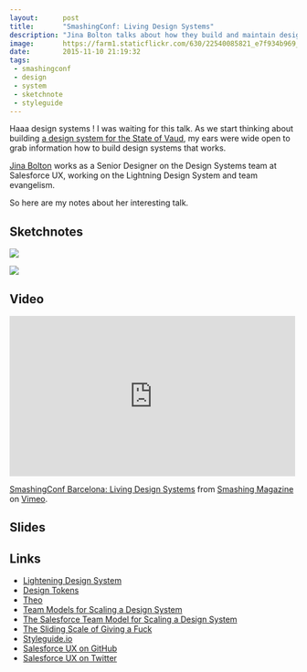 ```yaml
---
layout:      post
title:       "SmashingConf: Living Design Systems"
description: "Jina Bolton talks about how they build and maintain design sytems at salesforce"
image:       https://farm1.staticflickr.com/630/22540085821_e7f934b969_b.jpg
date:        2015-11-10 21:19:32
tags:
 - smashingconf
 - design
 - system
 - sketchnote
 - styleguide
---
```


Haaa design systems !
I was waiting for this talk. As we start thinking about building [a design system for the State of Vaud](https://github.com/DSI-VD/foehn "Foehn, the design system for the State of Vaud on  GitHub"), my ears were wide open to grab information how to build design systems that works.

[Jina Bolton](https://twitter.com/jina) works as a Senior Designer on the Design Systems team at Salesforce UX, working on the Lightning Design System and team evangelism.

So here are my notes about her interesting talk.

## Sketchnotes

![](https://farm1.staticflickr.com/661/22913180842_ca142dfc46_b.jpg)

![](https://farm1.staticflickr.com/770/22508305998_522a115bb3_b.jpg)

## Video

<iframe src="https://player.vimeo.com/video/144727010" width="500" height="281" frameborder="0" webkitallowfullscreen mozallowfullscreen allowfullscreen></iframe> <p><a href="https://vimeo.com/144727010">SmashingConf Barcelona: Living Design Systems</a> from <a href="https://vimeo.com/smashingmagazine">Smashing Magazine</a> on <a href="https://vimeo.com">Vimeo</a>.</p>

## Slides

<script async class="speakerdeck-embed" data-id="050f67200ec301329561323b621a35b7" data-ratio="1.77777777777778" src="//speakerdeck.com/assets/embed.js"></script>

## Links

- [Lightening Design System](https://www.lightningdesignsystem.com/)
- [Design Tokens](https://www.lightningdesignsystem.com/resources/tokens)
- [Theo](https://github.com/salesforce-ux/theo)
- [Team Models for Scaling a Design System](https://medium.com/eightshapes-llc/team-models-for-scaling-a-design-system-2cf9d03be6a0)
- [The Salesforce Team Model for Scaling a Design System](the-salesforce-team-model-for-scaling-a-design-system-d89c2a2d404b)
- [The Sliding Scale of Giving a Fuck](http://blog.capwatkins.com/the-sliding-scale-of-giving-a-fuck)
- [Styleguide.io](http://styleguides.io/)
- [Salesforce UX on GitHub](https://github.com/salesforce-ux/)
- [Salesforce UX on Twitter](https://twitter.com/salesforceux?lang=fr)
